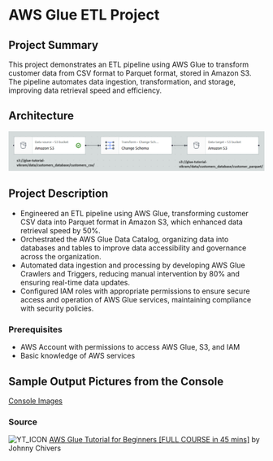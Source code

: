 # AWS Glue ETL Project

## Project Summary

This project demonstrates an ETL pipeline using AWS Glue to transform customer data from CSV format to Parquet format, stored in Amazon S3. 
The pipeline automates data ingestion, transformation, and storage, improving data retrieval speed and efficiency.

## Architecture

![Architecture Diagram](https://github.com/VikramVenkatapathi/AWS-Glue-ETL-Project/blob/main/Arch%20diagram/arch%20diag%20-%20v2.png)

## Project Description

- Engineered an ETL pipeline using AWS Glue, transforming customer CSV data into Parquet format in Amazon S3, which enhanced data retrieval speed by 50%.
- Orchestrated the AWS Glue Data Catalog, organizing data into databases and tables to improve data accessibility and governance across the organization.
- Automated data ingestion and processing by developing AWS Glue Crawlers and Triggers, reducing manual intervention by 80% and ensuring real-time data updates.
- Configured IAM roles with appropriate permissions to ensure secure access and operation of AWS Glue services, maintaining compliance with security policies.
### Prerequisites

- AWS Account with permissions to access AWS Glue, S3, and IAM
- Basic knowledge of AWS services

## Sample Output Pictures from the Console

[Console Images](https://github.com/VikramVenkatapathi/AWS-Glue-ETL-Project/tree/main/Console%20Images)

### Source
<img src="https://github.com/user-attachments/assets/f3bdbcd7-7385-4950-a0e2-55121f3d2f68" alt="YT_ICON" width="25" height="25"/> [AWS Glue Tutorial for Beginners [FULL COURSE in 45 mins]](https://www.youtube.com/watch?v=dQnRP6X8QAU) by Johnny Chivers

